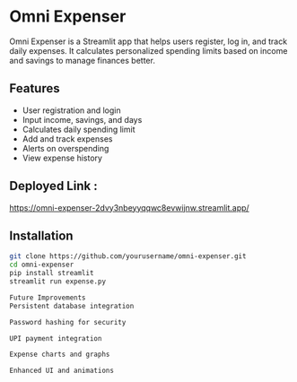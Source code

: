 # Omni Expenser

Omni Expenser is a Streamlit app that helps users register, log in, and track daily expenses. It calculates personalized spending limits based on income and savings to manage finances better.

## Features

- User registration and login  
- Input income, savings, and days  
- Calculates daily spending limit  
- Add and track expenses  
- Alerts on overspending  
- View expense history  

## Deployed Link : 
https://omni-expenser-2dvy3nbeyyqqwc8evwijnw.streamlit.app/


## Installation

```bash
git clone https://github.com/yourusername/omni-expenser.git
cd omni-expenser
pip install streamlit
streamlit run expense.py

Future Improvements
Persistent database integration

Password hashing for security

UPI payment integration

Expense charts and graphs

Enhanced UI and animations

